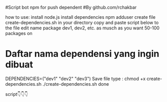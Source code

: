 #Script bot npm for push dependent 
#By github.com/rchakbar


how to use:
install node.js
install dependencies
npm adduser
create file create-dependencies.sh in your directory
copy and paste script below to the file
edit name package dev1, dev2, etc. as musch as you want 50-100 packages on
# Daftar nama dependensi yang ingin dibuat
DEPENDENCIES=("dev1" "dev2" "dev3")
Save file
type : chmod +x create-dependencies.sh
./create-dependencies.sh
done

script👇👇👇

